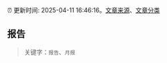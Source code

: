:alarm_clock: 更新时间: 2025-04-11 16:46:16。[文章来源](/README.md)、[文章分类](/TAGS.md)

## 报告


> 关键字：`报告`、`月报`



